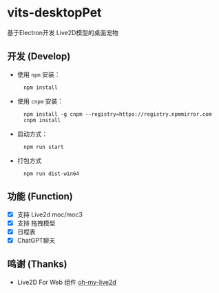 # vits-desktopPet

基于Electron开发 Live2D模型的桌面宠物

## 开发 (Develop)

- 使用 `npm` 安装：

  ```shell
    npm install
  ```

- 使用 `cnpm` 安装：

  ```shell
    npm install -g cnpm --registry=https://registry.npmmirror.com
    cnpm install
  ```

- 启动方式：

  ```shell
    npm run start
  ```

- 打包方式

  ```shell
    npm run dist-win64
  ```

## 功能 (Function)

- [x] 支持 Live2d moc/moc3
- [x] 支持 拖拽模型
- [x] 日程表
- [x] ChatGPT聊天

## 鸣谢 (Thanks)

- Live2D For Web 组件 [oh-my-live2d](https://github.com/oh-my-live2d/oh-my-live2d)

